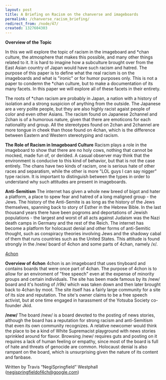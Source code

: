 ```yaml
---
layout: post
title: A Briefing on Racism on the chanverse and imageboards
permalink: /chanverse_racism_briefing/
redirect_from: /node/47/
created: 1327604303
---
```

<b>Overview of the Topic</b>

In this we will explore the topic of racism in the imageboard and *chan culture, the atmosphere that makes this possible, and many other things related to it. It is hard to imagine how a subculture brought over from the East Asian country of Japan would have such racism and hatred. The purpose of this paper is to define what the real racism is on the imageboards and what is "ironic" or for humor purposes only. This is not a paper to condemn the *chan culture, but to make a documentation of its many facets.  In this paper we will explore all of these facets in their entirety. 

The roots of *chan racism are probably in Japan, a nation with a history of isolation and a strong suspicion of anything from the outside. The Japanese are a very polite people, but they are also highly racist agaist people of color and even other Asians.  The racism found on Japanese 2channel and 2chan is of a humorous nature, given that there are emoticons for each nationality and group.  All the stereotypes found on 2chan and 2channel are more tongue in cheek than those found on 4chan, which is the difference between Eastern and Western stereotyping and racism. 

<b>The Role of Racism in Imageboard Culture</b>
Racism plays a role in the imageboard to show that there are no holy cows, nothing that cannot be mocked, made fun of, or derided. A casual observer may think that the environment is conducive to this kind of behavior, but that is not the case entirely. The chans have two kinds of racism, one is serious hate of other races and separatism, while the other is more "LOL guys I can say nigger" type racism. It is important to distinguish between the types in order to understand why such attitudes are present in imageboards. 

<b>Anti-Semitism</b>
The internet has given a whole new breed of bigot and hater a platform, a place to spew fear and hatred of a long maligned group - the Jews. The history of the Anti-Semite is as long as the history of the Jews themselves, spanning back to story of Esther in the Hebrew Bible.  In the last thousand years there have been pogroms and deportations of Jewish populations - the largest and worst of all acts against Judaism was the Nazi death camps in Germany and the rest of the Reich. The internet has become a platform for holocaust denial and other forms of anti-Semitic thought, such as conspiracy theories involving Jews and the shadowy cabal of them that runs countries such as the United States. This attitude is found strongly in the /new/ board of 4chon and some parts of 4chan, namely /x/.

<u>4chon</u>

<b>Overview of 4chon</b>
4chon is an imageboard that uses tinyboard and contains boards that were once part of 4chan. The purpose of 4chon is to allow for an enviroment of "free speech" even at the expense of minority groups and certain individuals. The site has been made famous by its /new/ board and it's hosting of /r9k/ which was taken down and then later brought back to 4chan by moot. The site itself has a fairly large community for a site of its size and reputation. The site's owner claims to be a free speech activist, but at one time engaged in harassment of the Yotsuba Society co-founder Jkid. 

<b>/new/</b>
The board /new/ is a board devoted to the posting of news stories, although the board has a reputation for strong racism and anti-Semitism that even its own community recognizes. A relative newcomer would think the place to be a kind of White Supremacist playground with news stories sprinkled around for flavor. Browsing /new/ requires guts and posting on it requires a lack of human feeling or empathy, since most of the board is full of hate and threats of genocide are common. Holocaust denial is also rampant on the board, which is unsurprising given the nature of its content and fanbase.

Written by Travis “NegiSpringfield” Westphall (negispringfieldof4ch@google.com)
